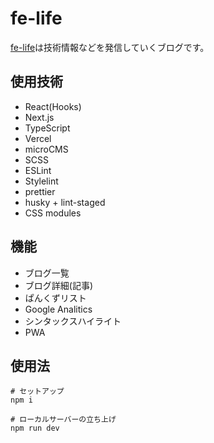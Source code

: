 # fe-life

[fe-life](https://nextjs-blog-beige-two-20.vercel.app/)は技術情報などを発信していくブログです。


## 使用技術
* React(Hooks)
* Next.js
* TypeScript
* Vercel
* microCMS
* SCSS
* ESLint
* Stylelint
* prettier
* husky + lint-staged
* CSS modules

## 機能
* ブログ一覧
* ブログ詳細(記事)
* ぱんくずリスト
* Google Analitics
* シンタックスハイライト
* PWA

## 使用法
```consosle
# セットアップ
npm i

# ローカルサーバーの立ち上げ
npm run dev
```

